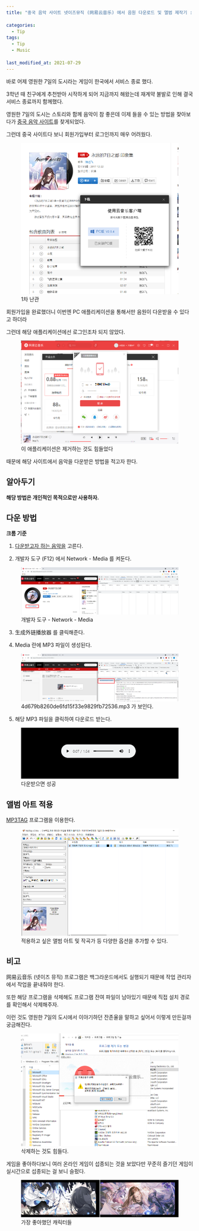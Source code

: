 ```yaml
---
title: "중국 음악 사이트 넷이즈뮤직 (网易云音乐) 에서 음원 다운로드 및 앨범 제작기 : 영원한 7일의 도시 ver"

categories:
  - Tip
tags: 
  - Tip
  - Music

last_modified_at: 2021-07-29
---
```


바로 어제 영원한 7일의 도시라는 게임이 한국에서 서비스 종료 했다.

3학년 때 친구에게 추천받아 시작하게 되어 지금까지 해왔는데 재계약 불발로 인해 결국 서비스 종료까지 함께했다.

영원한 7일의 도시는 스토리와 함께 음악이 참 좋은데 이제 들을 수 있는 방법을 찾아보다가 [중국 음악 사이트](https://music.163.com/#)를 찾게되었다.

그런데 중국 사이트다 보니 회원가입부터 로그인까지 매우 어려웠다.

<figure class="align-center">
  <a href="/assets/images/2021-07-29-how-to-down1.PNG"><img src="/assets/images/2021-07-29-how-to-down1.PNG"></a>
  <figcaption>1차 난관</figcaption>
</figure>

회원가입을 완료했더니 이번엔 PC 애플리케이션을 통해서만 음원이 다운받을 수 있다고 하더라

그런데 해당 애플리케이션에선 로그인조차 되지 않았다.

<figure class="align-center">
  <a href="/assets/images/2021-07-29-how-to-down2.PNG"><img src="/assets/images/2021-07-29-how-to-down2.PNG"></a>
  <figcaption>이 애플리케이션은 제거하는 것도 힘들었다</figcaption>
</figure>

때문에 해당 사이트에서 음악을 다운받은 방법을 적고자 한다.

## 알아두기

**해당 방법은 개인적인 목적으로만 사용하자.**

## 다운 방법

**크롬 기준**

1. [다운받고자 하는 음악을](https://music.163.com/#/song?id=525239081) 고른다.

2. 개발자 도구 (F12) 에서 Network - Media 를 켜둔다.

<figure class="align-center">
  <a href="/assets/images/2021-07-29-how-to-down3.PNG"><img src="/assets/images/2021-07-29-how-to-down3.PNG"></a>
  <figcaption>개발자 도구 - Network - Media</figcaption>
</figure>

3. 生成外链播放器 를 클릭해준다.

4. Media 란에 MP3 파일이 생성된다.

<figure class="align-center">
  <a href="/assets/images/2021-07-29-how-to-down4.PNG"><img src="/assets/images/2021-07-29-how-to-down4.PNG"></a>
  <figcaption>4d679b8260de6fd15f33e9829fb72536.mp3 가 보인다.</figcaption>
</figure>

5. 해당 MP3 파일을 클릭하여 다운로드 받는다.

<figure class="align-center">
  <a href="/assets/images/2021-07-29-how-to-down5.PNG"><img src="/assets/images/2021-07-29-how-to-down5.PNG"></a>
  <figcaption>다운받으면 성공</figcaption>
</figure>


## 앨범 아트 적용

[MP3TAG](https://www.mp3tag.de/en/download.html) 프로그램을 이용한다.

<figure class="align-center">
  <a href="/assets/images/2021-07-29-how-to-down6.PNG"><img src="/assets/images/2021-07-29-how-to-down6.PNG"></a>
  <figcaption>적용하고 싶은 앨범 아트 및 작곡가 등 다양한 옵션을 추가할 수 있다.</figcaption>
</figure>

## 비고

网易云音乐 (넷이즈 뮤직) 프로그램은 백그라운드에서도 실행되기 때문에 작업 관리자에서 작업을 끝내줘야 한다.

또한 해당 프로그램을 삭제해도 프로그램 잔여 파일이 남아있기 때문에 직접 설치 경로를 확인해서 삭제해주자.

이런 것도 영원한 7일의 도시에서 이야기하던 잔존율을 말하고 싶어서 이렇게 만든걸까 궁금해진다.

<figure class="align-center">
  <a href="/assets/images/2021-07-29-how-to-down-last.PNG"><img src="/assets/images/2021-07-29-how-to-down-last.PNG"></a>
  <figcaption>삭제하는 것도 힘들다.</figcaption>
</figure>

게임을 좋아하다보니 여러 온라인 게임이 섭종되는 것을 보았다만 꾸준히 즐기던 게임이 실시간으로 섭종되는 걸 보니 슬펐다.

<figure class="align-center">
  <a href="/assets/images/2021-07-29-favorite-character.jpg"><img src="/assets/images/2021-07-29-favorite-character.jpg"></a>
  <figcaption>가장 좋아했던 캐릭터들</figcaption>
</figure>
